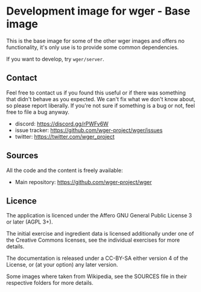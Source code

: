 Development image for wger - Base image
===================================================
This is the base image for some of the other wger images and offers no
functionality, it's only use is to provide some common dependencies.

If you want to develop, try ``wger/server``.


Contact
-------

Feel free to contact us if you found this useful or if there was something that
didn't behave as you expected. We can't fix what we don't know about, so please
report liberally. If you're not sure if something is a bug or not, feel free to
file a bug anyway.

* discord: <https://discord.gg/rPWFv6W>
* issue tracker: <https://github.com/wger-project/wger/issues>
* twitter: <https://twitter.com/wger_project>

Sources
-------

All the code and the content is freely available:

* Main repository: <https://github.com/wger-project/wger>

Licence
-------

The application is licenced under the Affero GNU General Public License 3 or
later (AGPL 3+).

The initial exercise and ingredient data is licensed additionally under one of
the Creative Commons licenses, see the individual exercises for more details.

The documentation is released under a CC-BY-SA either version 4 of the License,
or (at your option) any later version.

Some images where taken from Wikipedia, see the SOURCES file in their respective
folders for more details.
